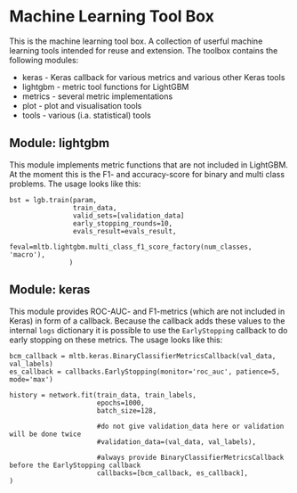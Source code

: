 # Machine Learning Tool Box
This is the machine learning tool box. A collection of userful machine learning tools intended for reuse and extension.
The toolbox contains the following modules:
* keras - Keras callback for various metrics and various other Keras tools
* lightgbm - metric tool functions for LightGBM
* metrics - several metric implementations 
* plot - plot and visualisation tools
* tools - various (i.a. statistical) tools

## Module: lightgbm
This module implements metric functions that are not included in LightGBM. 
At the moment this is the F1- and accuracy-score for binary and multi class problems.
The usage looks like this:
```
bst = lgb.train(param, 
                train_data, 
                valid_sets=[validation_data]
                early_stopping_rounds=10,
                evals_result=evals_result,
                feval=mltb.lightgbm.multi_class_f1_score_factory(num_classes, 'macro'),
               )
```

## Module: keras
This module provides ROC-AUC- and F1-metrics (which are not included in Keras) 
in form of a callback. 
Because the callback adds these values to the internal `logs` dictionary it is 
possible to use the `EarlyStopping` callback
to do early stopping on these metrics. The usage looks like this:
```
bcm_callback = mltb.keras.BinaryClassifierMetricsCallback(val_data, val_labels)
es_callback = callbacks.EarlyStopping(monitor='roc_auc', patience=5,  mode='max')

history = network.fit(train_data, train_labels, 
                      epochs=1000, 
                      batch_size=128, 
                      
                      #do not give validation_data here or validation will be done twice
                      #validation_data=(val_data, val_labels),
                      
                      #always provide BinaryClassifierMetricsCallback before the EarlyStopping callback
                      callbacks=[bcm_callback, es_callback],
)
```
